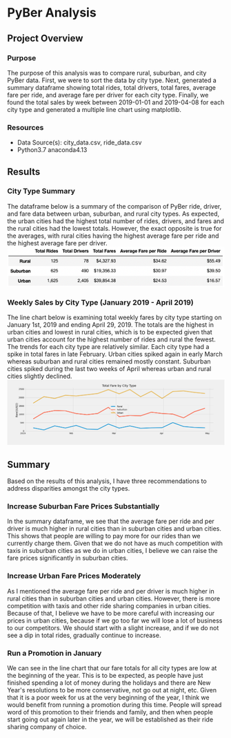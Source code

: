 # PyBer Analysis

## Project Overview

### Purpose
The purpose of this analysis was to compare rural, suburban, and city PyBer data. First, we were to sort the data by city type. Next, generated a summary dataframe showing total rides, total drivers, total fares, average fare per ride, and average fare per driver for each city type. Finally, we found the total sales by week between 2019-01-01 and 2019-04-08 for each city type and generated a multiple line chart using matplotlib.

### Resources
- Data Source(s): city_data.csv, ride_data.csv
- Python3.7 anaconda4.13

## Results
### City Type Summary
The dataframe below is a summary of the comparison of PyBer ride, driver, and fare data between urban, suburban, and rural city types. As expected, the urban cities had the highest total number of rides, drivers, and fares and the rural cities had the lowest totals. However, the exact opposite is true for the averages, with rural cities having the highest average fare per ride and the highest average fare per driver. 
![City Type Summary](/analysis/summary_df.png?raw=true "Title")

### Weekly Sales by City Type (January 2019 - April 2019)
The line chart below is examining total weekly fares by city type starting on January 1st, 2019 and ending April 29, 2019. The totals are the highest in urban cities and lowest in rural cities, which is to be expected given that urban cities account for the highest number of rides and rural the fewest. The trends for each city type are relatively similar. Each city type had a spike in total fares in late February. Urban cities spiked again in early March whereas suburban and rural cities remained mostly constant. Suburban cities spiked during the last two weeks of April whereas urban and rural cities slightly declined. 
![City Type Weekly Sales Jan-Apr](/analysis/PyBer_fare_summ.png?raw=true "Title")

## Summary
Based on the results of this analysis, I have three recommendations to address disparities amongst the city types.

### Increase Suburban Fare Prices Substantially
In the summary dataframe, we see that the average fare per ride and per driver is much higher in rural cities than in suburban cities and urban cities. This shows that people are willing to pay more for our rides than we currently charge them. Given that we do not have as much competition with taxis in suburban cities as we do in urban cities, I believe we can raise the fare prices significantly in suburban cities.

### Increase Urban Fare Prices Moderately
As I mentioned the average fare per ride and per driver is much higher in rural cities than in suburban cities and urban cities. However, there is more competition with taxis and other ride sharing companies in urban cities. Because of that, I believe we have to be more careful with increasing our prices in urban cities, because if we go too far we will lose a lot of business to our competitors. We should start with a slight increase, and if we do not see a dip in total rides, gradually continue to increase.

### Run a Promotion in January
We can see in the line chart that our fare totals for all city types are low at the beginning of the year. This is to be expected, as people have just finished spending a lot of money during the holidays and there are New Year's resolutions to be more conservative, not go out at night, etc. Given that it is a poor week for us at the very beginning of the year, I think we would benefit from running a promotion during this time. People will spread word of this promotion to their friends and family, and then when people start going out again later in the year, we will be established as their ride sharing company of choice.
